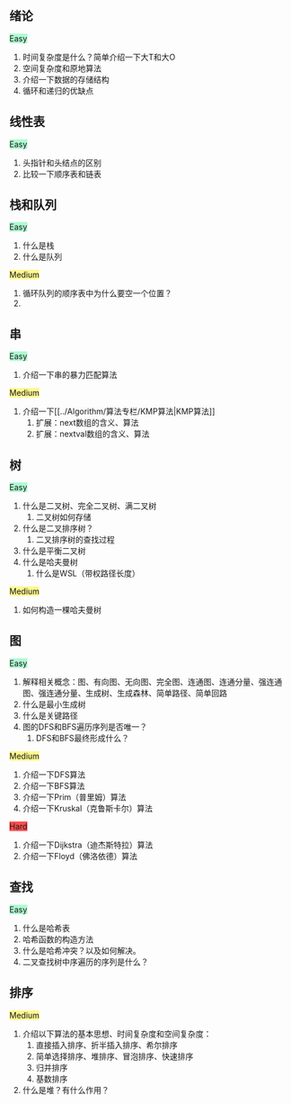 
## 绪论

<span style="background:#affad1">Easy</span>

1. 时间复杂度是什么？简单介绍一下大T和大O
2. 空间复杂度和原地算法
3. 介绍一下数据的存储结构
4. 循环和递归的优缺点


## 线性表

<span style="background:#affad1">Easy</span>

1. 头指针和头结点的区别
2. 比较一下顺序表和链表



## 栈和队列

<span style="background:#affad1">Easy</span>

1. 什么是栈
2. 什么是队列

<span style="background:#fff88f">Medium</span>

1. 循环队列的顺序表中为什么要空一个位置？
2. 



## 串

<span style="background:#affad1">Easy</span>

1. 介绍一下串的暴力匹配算法

<span style="background:#fff88f">Medium</span>

1. 介绍一下[[../Algorithm/算法专栏/KMP算法|KMP算法]]
	1. 扩展：next数组的含义、算法
	2. 扩展：nextval数组的含义、算法

## 树

<span style="background:#affad1">Easy</span>

1. 什么是二叉树、完全二叉树、满二叉树
	1. 二叉树如何存储
2. 什么是二叉排序树？
	1. 二叉排序树的查找过程
3. 什么是平衡二叉树
4.  什么是哈夫曼树
	1. 什么是WSL（带权路径长度）

<span style="background:#fff88f">Medium</span>

1. 如何构造一棵哈夫曼树

## 图

<span style="background:#affad1">Easy</span>

1. 解释相关概念：图、有向图、无向图、完全图、连通图、连通分量、强连通图、强连通分量、生成树、生成森林、简单路径、简单回路
2. 什么是最小生成树
3. 什么是关键路径
4. 图的DFS和BFS遍历序列是否唯一？
	1. DFS和BFS最终形成什么？

<span style="background:#fff88f">Medium</span>

1. 介绍一下DFS算法
2. 介绍一下BFS算法
3. 介绍一下Prim（普里姆）算法
4. 介绍一下Kruskal（克鲁斯卡尔）算法

<span style="background:#ff4d4f">Hard</span>

1. 介绍一下Dijkstra（迪杰斯特拉）算法
2. 介绍一下Floyd（佛洛依德）算法

## 查找

<span style="background:#affad1">Easy</span>

1. 什么是哈希表
2. 哈希函数的构造方法
3. 什么是哈希冲突？以及如何解决。
4. 二叉查找树中序遍历的序列是什么？

## 排序

<span style="background:#fff88f">Medium</span>

1. 介绍以下算法的基本思想、时间复杂度和空间复杂度：
	1. 直接插入排序、折半插入排序、希尔排序
	2. 简单选择排序、堆排序、冒泡排序、快速排序
	3. 归并排序
	4. 基数排序
2. 什么是堆？有什么作用？
